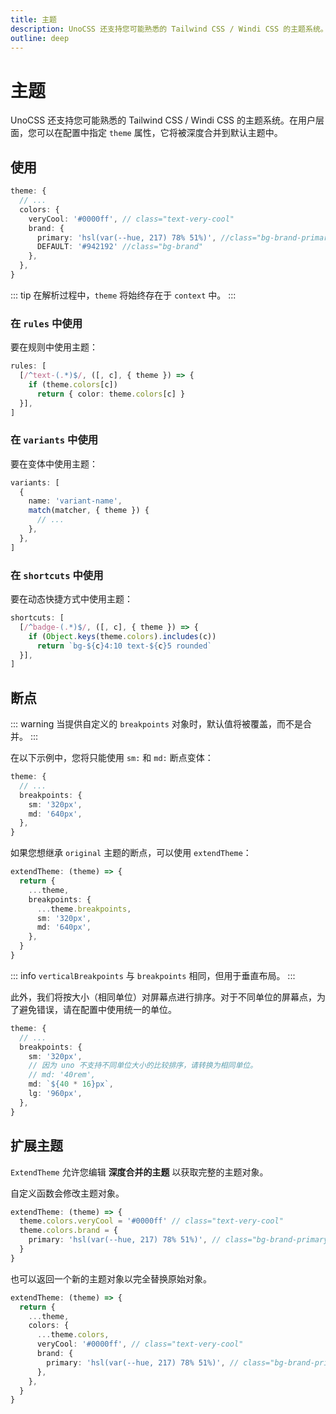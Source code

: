 ```yaml
---
title: 主题
description: UnoCSS 还支持您可能熟悉的 Tailwind CSS / Windi CSS 的主题系统。
outline: deep
---
```


# 主题

UnoCSS 还支持您可能熟悉的 Tailwind CSS / Windi CSS 的主题系统。在用户层面，您可以在配置中指定 `theme` 属性，它将被深度合并到默认主题中。

## 使用

<!--eslint-skip-->

```ts
theme: {
  // ...
  colors: {
    veryCool: '#0000ff', // class="text-very-cool"
    brand: {
      primary: 'hsl(var(--hue, 217) 78% 51%)', //class="bg-brand-primary"
      DEFAULT: '#942192' //class="bg-brand"
    },
  },
}
```
::: tip
在解析过程中，`theme` 将始终存在于 `context` 中。
:::

### 在 `rules` 中使用

要在规则中使用主题：

```ts
rules: [
  [/^text-(.*)$/, ([, c], { theme }) => {
    if (theme.colors[c])
      return { color: theme.colors[c] }
  }],
]
```

### 在 `variants` 中使用

要在变体中使用主题：

```ts
variants: [
  {
    name: 'variant-name',
    match(matcher, { theme }) {
      // ...
    },
  },
]
```

### 在 `shortcuts` 中使用

要在动态快捷方式中使用主题：

```ts
shortcuts: [
  [/^badge-(.*)$/, ([, c], { theme }) => {
    if (Object.keys(theme.colors).includes(c))
      return `bg-${c}4:10 text-${c}5 rounded`
  }],
]
```

## 断点

::: warning
当提供自定义的 `breakpoints` 对象时，默认值将被覆盖，而不是合并。
:::

在以下示例中，您将只能使用 `sm:` 和 `md:` 断点变体：

<!--eslint-skip-->

```ts
theme: {
  // ...
  breakpoints: {
    sm: '320px',
    md: '640px',
  },
}
```

如果您想继承 `original` 主题的断点，可以使用 `extendTheme`：

```ts
extendTheme: (theme) => {
  return {
    ...theme,
    breakpoints: {
      ...theme.breakpoints,
      sm: '320px',
      md: '640px',
    },
  }
}
```

::: info
`verticalBreakpoints` 与 `breakpoints` 相同，但用于垂直布局。
:::

此外，我们将按大小（相同单位）对屏幕点进行排序。对于不同单位的屏幕点，为了避免错误，请在配置中使用统一的单位。

<!--eslint-skip-->

```ts
theme: {
  // ...
  breakpoints: {
    sm: '320px',
    // 因为 uno 不支持不同单位大小的比较排序，请转换为相同单位。
    // md: '40rem',
    md: `${40 * 16}px`,
    lg: '960px',
  },
}
```

## 扩展主题

`ExtendTheme` 允许您编辑 **深度合并的主题** 以获取完整的主题对象。

自定义函数会修改主题对象。

```ts
extendTheme: (theme) => {
  theme.colors.veryCool = '#0000ff' // class="text-very-cool"
  theme.colors.brand = {
    primary: 'hsl(var(--hue, 217) 78% 51%)', // class="bg-brand-primary"
  }
}
```

也可以返回一个新的主题对象以完全替换原始对象。

```ts
extendTheme: (theme) => {
  return {
    ...theme,
    colors: {
      ...theme.colors,
      veryCool: '#0000ff', // class="text-very-cool"
      brand: {
        primary: 'hsl(var(--hue, 217) 78% 51%)', // class="bg-brand-primary"
      },
    },
  }
}
```
